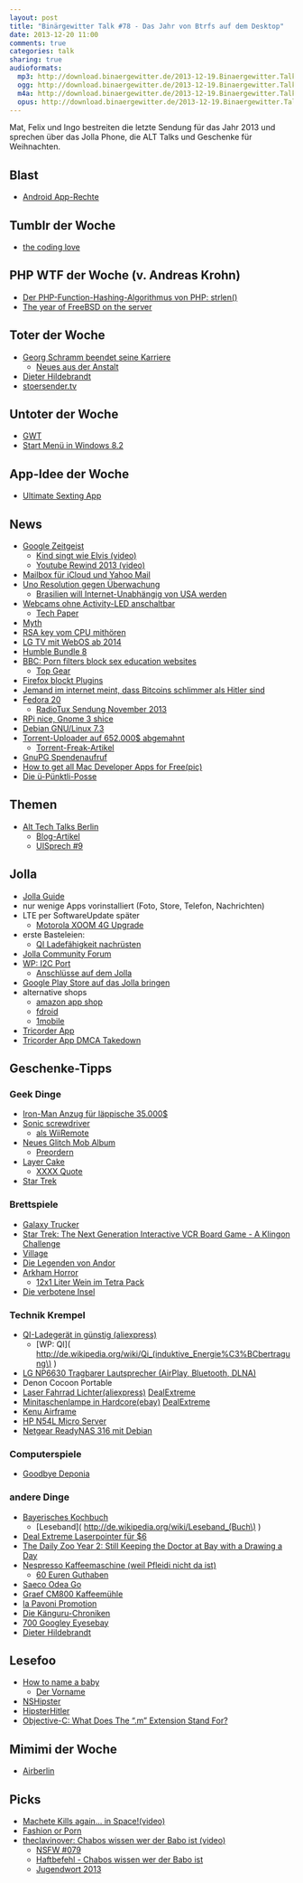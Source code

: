 ```yaml
---
layout: post
title: "Binärgewitter Talk #78 - Das Jahr von Btrfs auf dem Desktop"
date: 2013-12-20 11:00
comments: true
categories: talk
sharing: true
audioformats:
  mp3: http://download.binaergewitter.de/2013-12-19.Binaergewitter.Talk.78.mp3
  ogg: http://download.binaergewitter.de/2013-12-19.Binaergewitter.Talk.78.ogg
  m4a: http://download.binaergewitter.de/2013-12-19.Binaergewitter.Talk.78.m4a
  opus: http://download.binaergewitter.de/2013-12-19.Binaergewitter.Talk.78.opus
---
```

Mat, Felix und Ingo bestreiten die letzte Sendung für das Jahr 2013 und sprechen über das Jolla Phone, die ALT Talks und Geschenke für Weihnachten.

## Blast
- [Android App-Rechte]( http://www.heise.de/newsticker/meldung/Android-verbietet-Nutzern-Kontrolle-ueber-App-Rechte-2065505.html )

## Tumblr der Woche
- [the coding love]( http://thecodinglove.com/ )

## PHP WTF der Woche (v. Andreas Krohn)
- [Der PHP-Function-Hashing-Algorithmus von PHP: strlen()]( http://news.php.net/php.internals/70691 )
- [The year of FreeBSD on the server]( http://mxey.net/the-year-of-freebsd-on-the-server/ )

## Toter der Woche
- [Georg Schramm beendet seine Karriere]( http://www.magda.de/76/artikel/der-zornige-wortarbeiter/ )
    * [Neues aus der Anstalt]( http://de.wikipedia.org/wiki/Neues_aus_der_Anstalt )
- [Dieter Hildebrandt]( http://de.wikipedia.org/wiki/Dieter_Hildebrandt )
- [stoersender.tv](http://stoersender.tv )

## Untoter der Woche
- [GWT]( http://www.heise.de/newsticker/meldung/Google-Web-Toolkit-Entwicklung-fuer-Tablets-und-Smartphones-wird-wichtiger-2067245.html )
- [Start Menü in Windows 8.2]( http://bgr.com/2013/12/11/microsoft-windows-8-2-start-menu/ )

## App-Idee der Woche
- [Ultimate Sexting App]( https://medium.com/editors-picks/9aadf906b45a )

## News
- [Google Zeitgeist]( http://google.de/zeitgeist )
   * [Kind singt wie Elvis (video)]( http://www.youtube.com/watch?v=G3gRK1IQWp4 )
   * [Youtube Rewind 2013 (video)]( http://www.youtube.com/watch?v=H7jtC8vjXw8 )
- [Mailbox für iCloud und Yahoo Mail]( http://www.mailboxapp.com/blog/?p=1#mailbox-now-for-icloud-and-yahoo-mail )
- [Uno Resolution gegen Überwachung]( http://www.golem.de/news/nsa-affaere-uno-resolution-gegen-ueberwachung-verabschiedet-1312-103485.html )
    * [Brasilien will Internet-Unabhängig von USA werden]( http://www.theguardian.com/world/2013/sep/20/brazil-dilma-rousseff-internet-us-control )
- [Webcams ohne Activity-LED anschaltbar]( http://www.washingtonpost.com/blogs/the-switch/wp/2013/12/18/research-shows-how-macbook-webcams-can-spy-on-their-users-without-warning/ )
    * [Tech Paper]( https://jscholarship.library.jhu.edu/handle/1774.2/36569 )
- [Myth]( http://www.myth.io/ )
- [RSA key vom CPU mithören]( http://www.cs.tau.ac.il/~tromer/acoustic/ )
- [LG TV mit WebOS ab 2014]( http://www.theverge.com/2013/2/26/4031906/first-lg-webos-tvs-to-launch-in-2014-with-revamped-interface )
- [Humble Bundle 8]( https://www.humblebundle.com/ )
- [BBC: Porn filters block sex education websites]( http://www.bbc.co.uk/news/uk-25430582 )
    * [Top Gear]( http://www.topgear.com/uk/ )
- [Firefox blockt Plugins]( http://www.gulli.com/news/22966-ein-ende-der-exploits-firefox-26-blockiert-java-komplett-2013-12-13 )
- [Jemand im internet meint, dass Bitcoins schlimmer als Hitler sind]( http://politics.slashdot.org/story/13/12/19/1332237/why-charles-stross-wants-bitcoin-to-die-in-a-fire )
- [Fedora 20]( http://www.heise.de/newsticker/meldung/Linux-Distribution-Fedora-20-freigegeben-Sendmail-und-Rsyslog-aussen-vor-2068134.html )
    * [RadioTux Sendung November 2013]( http://www.radiotux.de/index.php?/archives/7978-RadioTux-Sendung-November-2013.html )
- [RPi nice, Gnome 3 shice]( http://www.golem.de/news/linux-journal-leser-kueren-raspberry-pi-und-kanzeln-gnome-3-ab-1312-103230.html )
- [Debian GNU/Linux 7.3]( http://www.pro-linux.de/news/1/20583/debian-gnulinux-73.html )
- [Torrent-Uploader auf 652.000$ abgemahnt]( http://blog.fefe.de/?ts=ac4f069a )
    * [Torrent-Freak-Artikel]( http://torrentfreak.com/torrent-site-uploader-ordered-to-pay-625000-for-sharing-one-movie-131217/ )
- [GnuPG Spendenaufruf](http://lists.gnupg.org/pipermail/gnupg-announce/2013q4/000338.html )
- [How to get all Mac Developer Apps for Free(pic)]( http://narf-archive.com/pix/ed42f05f37b4b247dac32ad79034f6968da8a8b3.png )
- [Die ü-Pünktli-Posse]( http://www.tagesanzeiger.ch/zuerich/Die-uePuenktliPosse/story/29970854 )

## Themen

- [Alt Tech Talks Berlin]( http://www.alt-tech-talks.com/ )
    * [Blog-Artikel]( http://bowstreet.de/blog/alttechtalks-berlin )
    * [UISprech #9]( http://uisprech.de/9 )

## Jolla
- [Jolla Guide](http://jolla.com/guide/ )
- nur wenige Apps vorinstalliert (Foto, Store, Telefon, Nachrichten)
- LTE per SoftwareUpdate später
    * [Motorola XOOM 4G Upgrade]( http://support.verizonwireless.com/support/faqs/Equipment/xoom_upgrade.html )
- erste Basteleien:
    * [QI Ladefähigkeit nachrüsten](http://talk.maemo.org/showpost.php?p=1397595&postcount=1 )
- [Jolla Community Forum](http://www.jollatides.com/forums/discussions )
- [WP: I2C Port]( http://de.wikipedia.org/wiki/I%C2%B2C )
  * [Anschlüsse auf dem Jolla]( http://www.jollausers.com/2013/12/electrical-possibilities-of-the-jolla-other-half/ )
- [Google Play Store auf das Jolla bringen](http://mynokiablog.com/2013/11/29/how-to-access-google-play-store-from-jolla-phone/ )
- alternative shops
    * [amazon app shop](http://www.amazon.de/gp/mas/get/android )
    * [fdroid](http://fdroid.org )
    * [1mobile](http://www.1mobile.com/ )
- [Tricorder App]( http://android.pdassi.de/121173/Tricorder.html )
- [Tricorder App DMCA Takedown]( http://www.geek.com/mobile/cbs-demands-removal-of-moonblinks-android-tricorder-app-1419251/ )


## Geschenke-Tipps

### Geek Dinge

- [Iron-Man Anzug für läppische 35.000$]( http://www.engadget.com/2013/12/17/wearable-iron-man-mark-iii-suit-made-to-3d-printed-order/ )
- [Sonic screwdriver]( http://www.amazon.de/gp/product/B008MYVNXO/ref=as_li_ss_tl?ie=UTF8&camp=1638&creative=19454&creativeASIN=B008MYVNXO&linkCode=as2&tag=trektrip )
    * [als WiiRemote]( http://www.amazon.de/gp/product/B00426BZV6/ref=as_li_ss_tl?ie=UTF8&camp=1638&creative=19454&creativeASIN=B00426BZV6&linkCode=as2&tag=trektrip )
- [Neues Glitch Mob Album]( https://soundcloud.com/theglitchmob/cant-kill-us )
    * [Preordern]( https://itunes.apple.com/de/album/love-death-immortality/id771894691?affId=2051894&ign-mpt=uo%3D4 )
- [Layer Cake]( http://www.amazon.de/gp/product/B000VCVRWW/ref=as_li_qf_sp_asin_il_tl?ie=UTF8&camp=1638&creative=6742&creativeASIN=B000VCVRWW&linkCode=as2&tag=httprantde-21 )
    * [XXXX Quote]( http://www.imdb.com/title/tt0375912/quotes?item=qt0341959 )
- [Star Trek ](http://www.amazon.de/gp/product/B008FN6VH0/ref=as_li_ss_tl?ie=UTF8&camp=1638&creative=19454&creativeASIN=B008FN6VH0&linkCode=as2&tag=trektrip )

### Brettspiele
- [Galaxy Trucker]( http://www.amazon.de/gp/product/B000XLU8H6/ref=as_li_ss_tl?ie=UTF8&camp=1638&creative=19454&creativeASIN=B000XLU8H6&linkCode=as2&tag=trektrip )
- [Star Trek: The Next Generation Interactive VCR Board Game - A Klingon Challenge]( http://en.wikipedia.org/wiki/Star_Trek:_The_Next_Generation_Interactive_VCR_Board_Game )
- [Village]( http://www.amazon.de/gp/product/B006EJ20TK/ref=as_li_ss_tl?ie=UTF8&camp=1638&creative=19454&creativeASIN=B006EJ20TK&linkCode=as2&tag=trektrip )
- [Die Legenden von Andor
](http://www.amazon.de/gp/product/B0088UZZJK/ref=as_li_ss_tl?ie=UTF8&camp=1638&creative=19454&creativeASIN=B0088UZZJK&linkCode=as2&tag=trektrip )
- [Arkham Horror]( http://www.amazon.de/gp/product/B000HVE9RM?ie=UTF8&camp=1638&creativeASIN=B000HVE9RM&linkCode=xm2&tag=httprantde-21 )
   * [12x1 Liter Wein im Tetra Pack](http://www.amazon.de/Domkellerstolz-EG-Tafelwein-Weiß-12er-Pack/dp/B0079TCUK8/tag=krebsco-21 )
- [Die verbotene Insel](http://www.amazon.de/gp/product/B000RPGT1W/ref=as_li_ss_tl?ie=UTF8&camp=1638&creative=19454&creativeASIN=B000RPGT1W&linkCode=as2&tag=trektrip )


### Technik Krempel
- [QI-Ladegerät in günstig (aliexpress)]( http://www.aliexpress.com/item/QI-Wireless-Mini-Power-Bank-Qi-Wireless-Mobile-Induction-Charging-Pad-Mat-for-Samsung-S3-S4/1503727279.html?src=ale&af=cj_1&cv=10887173&cn=&tp1=&tp2=datafeeds )
    * [WP: QI]( http://de.wikipedia.org/wiki/Qi_(induktive_Energie%C3%BCbertragung\) )
- [LG NP6630 Tragbarer Lautsprecher (AirPlay, Bluetooth, DLNA)](http://www.amazon.de/gp/product/B00C2O4062/ref=as_li_ss_tl?ie=UTF8&camp=1638&creative=19454&creativeASIN=B00C2O4062&linkCode=as2&tag=trektrip )
- Denon Cocoon Portable
- [Laser Fahrrad Lichter(aliexpress)]( http://www.aliexpress.com/item/Bicycle-Cycling-Laser-Tail-Light-2-Laser-5-LED-Bike-safety-light-Free-Shipping/575961591.html?src=ale&af=cj_1&cv=10887173&cn=&tp1=&tp2=datafeeds ) [DealExtreme]( http://dx.com/p/soldier-sj-10237-a-bicycle-5-led-7-mode-red-laser-tail-light-black-red-2-x-aaa-255071 )
- [Minitaschenlampe in Hardcore(ebay)]( http://www.ebay.com/itm/Practical-Powerful-Black-Adjustable-Focus-SK-68LED-300-Lumens-Flashlight-Torch-/281085162662?pt=UK_SportsLeisure_Camping_LightsLanternsTorches&hash=item4171fb34a6 ) [DealExtreme]( http://dx.com/p/sipik-sk68-cree-q3-wc-120-lumen-convex-lens-led-flashlight-black-1-aa-1-14500-39585 )
- [Kenu Airframe]( http://www.amazon.de/gp/product/B00D901B4W/ref=as_li_qf_sp_asin_il_tl?ie=UTF8&camp=1638&creative=6742&creativeASIN=B00D901B4W&linkCode=as2&tag=httprantde-21 )
- [HP N54L Micro Server]( http://www.amazon.de/ProLiant-MicroServer-Hot-Plug-fähig-Netzteil-Server/dp/B00AHQUX86?tag=krebsco-21 )
- [Netgear ReadyNAS 316 mit Debian]( http://www.amazon.de/gp/product/B00BJ1BHEC/ref=as_li_ss_tl?ie=UTF8&camp=1638&creative=19454&creativeASIN=B00BJ1BHEC&linkCode=as2&tag=trektrip )


### Computerspiele
- [Goodbye Deponia](http://www.amazon.de/gp/product/B00CD1MFZ2/ref=as_li_ss_tl?ie=UTF8&camp=1638&creative=19454&creativeASIN=B00CD1MFZ2&linkCode=as2&tag=trektrip )

### andere Dinge
- [Bayerisches Kochbuch](http://www.amazon.de/gp/product/3920105044/ref=as_li_ss_tl?ie=UTF8&camp=1638&creative=19454&creativeASIN=3920105044&linkCode=as2&tag=trektrip )
    * [Leseband]( http://de.wikipedia.org/wiki/Leseband_(Buch\) )
- [Deal Extreme Laserpointer für $6]( http://dx.com/p/5mw-532nm-green-laser-pointer-pen-with-dx-logo-2-aaa-44128?Utm_rid=93398939&Utm_source=affiliate )
- [The Daily Zoo Year 2: Still Keeping the Doctor at Bay with a Drawing a Day](http://www.amazon.de/gp/product/1933492473/ref=as_li_ss_tl?ie=UTF8&camp=1638&creative=19454&creativeASIN=1933492473&linkCode=as2&tag=trektrip )
- [Nespresso Kaffeemaschine (weil Pfleidi nicht da ist)]( http://www.amazon.de/gp/product/B004IZOAFO/tag=krebsco-21 )
    * [60 Euren Guthaben]( http://www.amazon.de/gp/feature.html?ie=UTF8&docId=1000677023 )
- [Saeco Odea Go](http://www.amazon.de/gp/product/B001GMAGXW/ref=as_li_ss_tl?ie=UTF8&camp=1638&creative=19454&creativeASIN=B001GMAGXW&linkCode=as2&tag=trektrip )
- [Graef CM800 Kaffeemühle]( http://www.amazon.de/gp/product/B00CS2DAEG/ref=as_li_qf_sp_asin_il_tl?ie=UTF8&camp=1638&creative=6742&creativeASIN=B00CS2DAEG&linkCode=as2&tag=httprantde-21 )
- [la Pavoni Promotion]( http://www.lapavoni.com/line_det.asp?idf=37 )
- [Die Känguru-Chroniken](http://www.amazon.de/gp/product/3869091088/ref=as_li_ss_tl?ie=UTF8&camp=1638&creative=19454&creativeASIN=3869091088&linkCode=as2&tag=trektrip )
- [700 Googley Eyes](http://www.aliexpress.com/item/Free-shipping-Plastic-eye-with-self-adhesive-700pcs-box-mix-7-sizes-011045/713015465.html?src=ale&af=cj_1&cv=10887173&cn=&tp1=&tp2=datafeeds )[ebay]( http://www.ebay.de/itm/700pcs-mixed-wiggly-googly-eyes-with-self-adhesive-DIY-Scrapbooking-crafts-/321052725676?pt=LH_DefaultDomain_0&var=&hash=item4ac03bd1ac )
- [Dieter Hildebrandt]( http://www.amazon.de/gp/product/3837109062/ref=as_li_qf_sp_asin_il_tl?ie=UTF8&camp=1638&creative=6742&creativeASIN=3837109062&linkCode=as2&tag=httprantde-21 )

## Lesefoo
- [How to name a baby]( http://www.waitbutwhy.com/2013/12/how-to-name-baby.html )
   * [Der Vorname]( http://www.amazon.de/Der-Vorname-Patrick-Bruel/dp/B008VB753K/ref=sr_1_1?ie=UTF8&qid=1387492814&sr=8-1&keywords=le+prenom&tag=krebsco-21 )
- [NSHipster]( http://nshipster.com/ )
- [HipsterHitler]( http://hipsterhitler.com/ )
- [Objective-C: What Does The “.m” Extension Stand For?]( http://pempek.net/blog/2013/11/30/objective-c-file-extension/ )

## Mimimi der Woche
- [Airberlin]( http://www.airberlin.com/de-DE/site/start.php )

## Picks
- [Machete Kills again... in Space!(video)]( http://www.youtube.com/watch?v=WwudExxVtV0 )
- [Fashion or Porn]( http://www.nssmag.com/fashion-or-porn )
- [theclavinover: Chabos wissen wer der Babo ist (video)]( http://www.youtube.com/watch?v=eMPLhfMWmAQ )
    * [NSFW #079]( http://not-safe-for-work.de/nsfw079-die-gruene-elke/ )
    * [Haftbefehl - Chabos wissen wer der Babo ist]( http://www.youtube.com/watch?v=5kmEM2u1dZA )
    * [Jugendwort 2013]( http://www.jugendwort.de/ )

